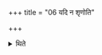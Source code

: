 +++
title = "06 यदि न शृणोति"

+++

<details><summary>थिते</summary>

यदि न शृणोति बधिरो ह भवति वाचो ह छिद्यते ६
</details>
